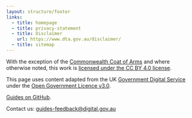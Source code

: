 ```yaml
---
layout: structure/footer
links:
  - title: homepage
  - title: privacy-statement
  - title: Disclaimer
    url: https://www.dta.gov.au/disclaimer/
  - title: sitemap
---
```


With the exception of the [Commonwealth Coat of Arms](https://www.dpmc.gov.au/government/commonwealth-coat-arms) and where otherwise noted, this work is
[licensed under the CC BY 4.0 license](https://creativecommons.org/licenses/by/4.0/).

This page uses content adapted from the UK [Government Digital Service](https://www.gov.uk/government/organisations/government-digital-service) under the [Open Government Licence v3.0](https://www.nationalarchives.gov.uk/doc/open-government-licence/version/3/).

[Guides on GitHub](https://github.com/govau/service-manual/).

Contact us: [guides-feedback@digital.gov.au](mailto:guides-feedback@digital.gov.au)
